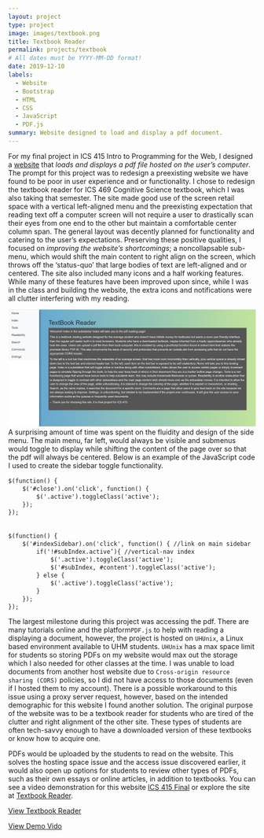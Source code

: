```yaml
---
layout: project
type: project
image: images/textbook.png
title: Textbook Reader  
permalink: projects/textbook
# All dates must be YYYY-MM-DD format!
date: 2019-12-10
labels:
  - Website 
  - Bootstrap
  - HTML
  - CSS
  - JavaScript  
  - PDF.js
summary: Website designed to load and display a pdf document.
---
```

For my final project in ICS 415 Intro to Programming for the Web, I designed a [website](http://www2.hawaii.edu/~neezcha/textbook/landing.html) that *loads and displays a pdf file hosted on the user’s computer*. The prompt for this project was to redesign a preexisting website we have found to be poor in user experience and or functionality. I chose to redesign the textbook reader for ICS 469 Cognitive Science textbook, which I was also taking that semester. The site made good use of the screen retail space with a vertical left-aligned menu and the preexisting expectation that reading text off a computer screen will not require a user to drastically scan their eyes from one end to the other but maintain a comfortable center column span. The general layout was decently planned for functionality and catering to the user’s expectations. Preserving these positive qualities, I focused on *improving the website’s shortcomings*; a noncollapsable sub-menu, which would shift the main content to right align on the screen, which throws off the ‘status-quo’ that large bodies of text are left-aligned and or centered. The site also included many icons and a half working features. While many of these features have been improved upon since, while I was in the class and building the website, the extra icons and notifications were all clutter interfering with my reading. 

<img class="ui medium right floated rounded image" src="../images/homeTextbook.png">
A surprising amount of time was spent on the fluidity and design of the side menu. The main menu, far left, would always be visible and submenus would toggle to display while shifting the content of the page over so that the pdf will always be centered. Below is an example of the JavaScript code I used to create the sidebar toggle functionality. 

```
$(function() {
	$('#close').on('click', function() {
		$('.active').toggleClass('active');
	});
});	


$(function() {
	$('#indexSidebar).on('click', function() { //link on main sidebar
		if('!#subIndex.active’){ //vertical-nav index
			$('.active').toggleClass('active');
			$('#subIndex, #content').toggleClass('active');
		} else {
			$('.active').toggleClass('active');
		}
	});
});
```

The largest milestone during this project was accessing the pdf. There are many tutorials online and the platform`PDF.js` to help with reading a displaying a document, however, the project is hosted on `UHUnix`, a Linux based environment available to UHM students. `UHUnix` has a max space limit for students so storing PDFs on my website would max out the storage which I also needed for other classes at the time. I was unable to load documents from another host website due to `Cross-origin resource sharing (CORS)` policies, so I did not have access to those documents (even if I hosted them to my account).  There is a possible workaround to this issue using a proxy server request, however, based on the intended demographic for this website I found another solution. The original purpose of the website was to be a textbook reader for students who are tired of the clutter and right alignment of the other site. These types of students are often tech-savvy enough to have a downloaded version of these textbooks or know how to acquire one. 

PDFs would be uploaded by the students to read on the website. This solves the hosting space issue and the access issue discovered earlier, it would also open up options for students to review other types of PDFs, such as their own essays or online articles, in addition to textbooks. You can see a video demonstration for this website [ICS 415 Final](https://www.youtube.com/watch?v=oRuVnwbr8Ao&feature=youtu.be) or explore the site at [Textbook Reader](http://www2.hawaii.edu/~neezcha/textbook/landing.html). 

[View Textbook Reader](http://www2.hawaii.edu/~neezcha/textbook/landing.html)

[View Demo Vido](https://www.youtube.com/watch?v=oRuVnwbr8Ao&feature=youtu.be)


